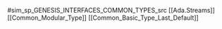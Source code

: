#sim_sp_GENESIS_INTERFACES_COMMON_TYPES_src
[[Ada.Streams]]
[[Common_Modular_Type]]
[[Common_Basic_Type_Last_Default]]
